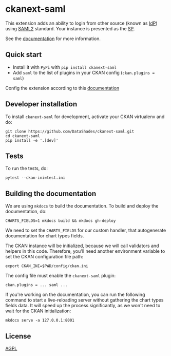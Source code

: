 # ckanext-saml

This extension adds an ability to login from other source (known as
[IdP](https://en.wikipedia.org/wiki/Identity_provider_(SAML))) using
[SAML2](https://en.wikipedia.org/wiki/SAML_2.0) standard. Your instance is
presented as the [SP](https://en.wikipedia.org/wiki/Service_provider_(SAML)).

See the [documentation](https://datashades.github.io/ckanext-saml/) for more 
information.

## Quick start

- Install it with `PyPi` with `pip install ckanext-saml`
- Add `saml` to the list of plugins in your CKAN config (`ckan.plugins = saml`)

Config the extension according to this 
[documentation](https://datashades.github.io/ckanext-saml/)


## Developer installation

To install `ckanext-saml` for development, activate your CKAN virtualenv and
do:

    git clone https://github.com/DataShades/ckanext-saml.git
    cd ckanext-saml
    pip install -e '.[dev]'

## Tests

To run the tests, do:

    pytest --ckan-ini=test.ini


## Building the documentation

We are using `mkdocs` to build the documentation. To build and deploy the documentation, do:

    CHARTS_FIELDS=1 mkdocs build && mkdocs gh-deploy

We need to set the `CHARTS_FIELDS` for our custom handler, that autogenerate documentation
for chart types fields.

The CKAN instance will be initialized, because we will call validators and helpers in this code. Therefore, you'll need
another environment variable to set the CKAN configuration file path:

    export CKAN_INI=$PWD/config/ckan.ini

The config file must enable the `ckanext-saml` plugin:

    ckan.plugins = ... saml ...

If you're working on the documentation, you can run the following command to start a live-reloading server without
gathering the chart types fields data. It will speed up the process significantly, as we won't need to wait for the
CKAN initialization:

    mkdocs serve -a 127.0.0.1:8001

## License

[AGPL](https://www.gnu.org/licenses/agpl-3.0.en.html)
